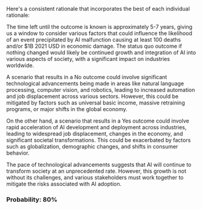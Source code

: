 Here's a consistent rationale that incorporates the best of each individual rationale:

The time left until the outcome is known is approximately 5-7 years, giving us a window to consider various factors that could influence the likelihood of an event precipitated by AI malfunction causing at least 100 deaths and/or $1B 2021 USD in economic damage. The status quo outcome if nothing changed would likely be continued growth and integration of AI into various aspects of society, with a significant impact on industries worldwide.

A scenario that results in a No outcome could involve significant technological advancements being made in areas like natural language processing, computer vision, and robotics, leading to increased automation and job displacement across various sectors. However, this could be mitigated by factors such as universal basic income, massive retraining programs, or major shifts in the global economy.

On the other hand, a scenario that results in a Yes outcome could involve rapid acceleration of AI development and deployment across industries, leading to widespread job displacement, changes in the economy, and significant societal transformations. This could be exacerbated by factors such as globalization, demographic changes, and shifts in consumer behavior.

The pace of technological advancements suggests that AI will continue to transform society at an unprecedented rate. However, this growth is not without its challenges, and various stakeholders must work together to mitigate the risks associated with AI adoption.

### Probability: 80%